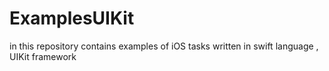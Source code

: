 # ExamplesUIKit
in this repository contains examples of iOS tasks written in swift language , UIKit framework
